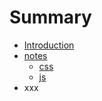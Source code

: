 # Summary

* [Introduction](README.md)
* [notes](notes.md)
   * [css](_posts/2016-06-24-css.md)
   * [js](_posts/2016-06-24-js.md)
* xxx

